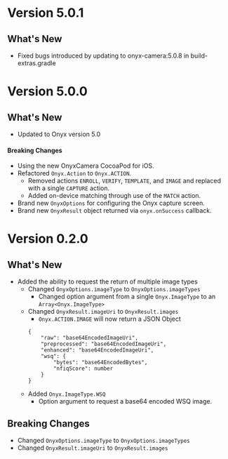 # Version 5.0.1
## What's New
* Fixed bugs introduced by updating to onyx-camera:5.0.8 in build-extras.gradle

# Version 5.0.0
## What's New
* Updated to Onyx version 5.0
#### Breaking Changes
* Using the new OnyxCamera CocoaPod for iOS.
* Refactored `Onyx.Action` to `Onyx.ACTION`.
    * Removed actions `ENROLL`, `VERIFY`, `TEMPLATE`, and `IMAGE` and replaced with a single `CAPTURE` action.
    * Added on-device matching through use of the `MATCH` action.
* Brand new `OnyxOptions` for configuring the Onyx capture screen.
* Brand new `OnyxResult` object returned via `onyx.onSuccess` callback.



# Version 0.2.0
## What's New

* Added the ability to request the return of multiple image types
    * Changed `OnyxOptions.imageType` to `OnyxOptions.imageTypes`
        * Changed option argument from a single `Onyx.ImageType` to an `Array<Onyx.ImageType>`
    * Changed `OnyxResult.imageUri` to `OnyxResult.images`
        * `Onyx.ACTION.IMAGE` will now return a JSON Object
        ```
        {
            "raw": "base64EncodedImageUri",
            "preprocessed": "base64EncodedImageUri",
            "enhanced": "base64EncodedImageUri",
            "wsq": {
                "bytes": "base64EncodedBytes",
                "nfiqScore": number
            }
        }
        ```
    * Added `Onyx.ImageType.WSQ`
        * Option argument to request a base64 encoded WSQ image.

## Breaking Changes
 * Changed `OnyxOptions.imageType` to `OnyxOptions.imageTypes`
 * Changed `OnyxResult.imageUri` to `OnyxResult.images`